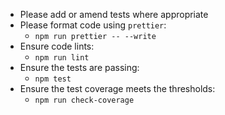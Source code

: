 - Please add or amend tests where appropriate
- Please format code using `prettier`:
  - `npm run prettier -- --write`
- Ensure code lints:
  - `npm run lint`
- Ensure the tests are passing:
  - `npm test`
- Ensure the test coverage meets the thresholds:
  - `npm run check-coverage`

